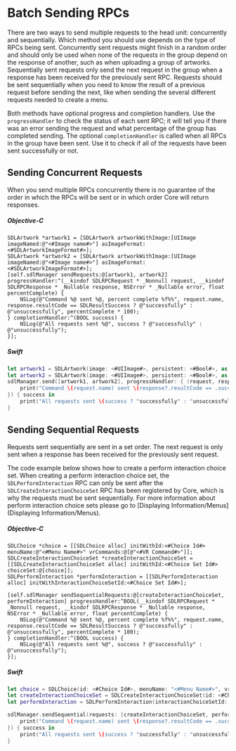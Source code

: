 # Batch Sending RPCs
There are two ways to send multiple requests to the head unit: concurrently and sequentially. Which method you should use depends on the type of RPCs being sent. Concurrently sent requests might finish in a random order and should only be used when none of the requests in the group depend on the response of another, such as when uploading a group of artworks. Sequentially sent requests only send the next request in the group when a response has been received for the previously sent RPC. Requests should be sent sequentially when you need to know the result of a previous request before sending the next, like when sending the several different requests needed to create a menu.

Both methods have optional progress and completion handlers. Use the `progressHandler` to check the status of each sent RPC; it will tell you if there was an error sending the request and what percentage of the group has completed sending. The optional `completionHandler` is called when all RPCs in the group have been sent. Use it to check if all of the requests have been sent successfully or not.

## Sending Concurrent Requests
When you send multiple RPCs concurrently there is no guarantee of the order in which the RPCs will be sent or in which order Core will return responses.

##### Objective-C
```objc
SDLArtwork *artwork1 = [SDLArtwork artworkWithImage:[UIImage imageNamed:@"<#Image name#>"] asImageFormat:<#SDLArtworkImageFormat#>];
SDLArtwork *artwork2 = [SDLArtwork artworkWithImage:[UIImage imageNamed:@"<#Image name#>"] asImageFormat:<#SDLArtworkImageFormat#>];
[self.sdlManager sendRequests:@[artwork1, artwork2] progressHandler:^(__kindof SDLRPCRequest * _Nonnull request, __kindof SDLRPCResponse * _Nullable response, NSError * _Nullable error, float percentComplete) {
    NSLog(@"Command %@ sent %@, percent complete %f%%", request.name, response.resultCode == SDLResultSuccess ? @"successfully" : @"unsuccessfully", percentComplete * 100);
} completionHandler:^(BOOL success) {
    NSLog(@"All requests sent %@", success ? @"successfully" : @"unsuccessfully");
}];
```

##### Swift
```swift
let artwork1 = SDLArtwork(image: <#UIImage#>, persistent: <#Bool#>, as: <#SDLArtworkImageFormat#>)
let artwork2 = SDLArtwork(image: <#UIImage#>, persistent: <#Bool#>, as: <#SDLArtworkImageFormat#>)
sdlManager.send([artwork1, artwork2], progressHandler: { (request, response, error, percentComplete) in
    print("Command \(request.name) sent \(response?.resultCode == .success ? "successfully" : "unsuccessfully"), percent complete \(percentComplete * 100)")
}) { success in
    print("All requests sent \(success ? "successfully" : "unsuccessfully")")
}
```

## Sending Sequential Requests
Requests sent sequentially are sent in a set order. The next request is only sent when a response has been received for the previously sent request.

The code example below shows how to create a perform interaction choice set. When creating a perform interaction choice set, the `SDLPerformInteraction` RPC can only be sent after the `SDLCreateInteractionChoiceSet` RPC has been registered by Core, which is why the requests must be sent sequentially. For more information about perform interaction choice sets please go to [Displaying Information/Menus](Displaying Information/Menus).

##### Objective-C
```objc
SDLChoice *choice = [[SDLChoice alloc] initWithId:<#Choice Id#> menuName:@"<#Menu Name#>" vrCommands:@[@"<#VR Command#>"]];
SDLCreateInteractionChoiceSet *createInteractionChoiceSet = [[SDLCreateInteractionChoiceSet alloc] initWithId:<#Choice Set Id#> choiceSet:@[choice]];
SDLPerformInteraction *performInteraction = [[SDLPerformInteraction alloc] initWithInteractionChoiceSetId:<#Choice Set Id#>];

[self.sdlManager sendSequentialRequests:@[createInteractionChoiceSet, performInteraction] progressHandler:^BOOL(__kindof SDLRPCRequest * _Nonnull request, __kindof SDLRPCResponse * _Nullable response, NSError * _Nullable error, float percentComplete) {
    NSLog(@"Command %@ sent %@, percent complete %f%%", request.name, response.resultCode == SDLResultSuccess ? @"successfully" : @"unsuccessfully", percentComplete * 100);
} completionHandler:^(BOOL success) {
    NSLog(@"All requests sent %@", success ? @"successfully" : @"unsuccessfully");
}];
```

##### Swift
```swift
let choice = SDLChoice(id: <#Choice Id#>, menuName: "<#Menu Name#>", vrCommands: ["<#VR Command#>"])
let createInteractionChoiceSet = SDLCreateInteractionChoiceSet(id: <#Choice Set Id#>, choiceSet: [choice])
let performInteraction = SDLPerformInteraction(interactionChoiceSetId: <#Choice Set Id#>)

sdlManager.sendSequential(requests: [createInteractionChoiceSet, performInteraction], progressHandler: { (request, response, error, percentageCompleted) -> Bool in
    print("Command \(request.name) sent \(response?.resultCode == .success ? "successfully" : "unsuccessfully"), percent complete \(percentComplete * 100)")
}) { success in
    print("All requests sent \(success ? "successfully" : "unsuccessfully")")
}
```

